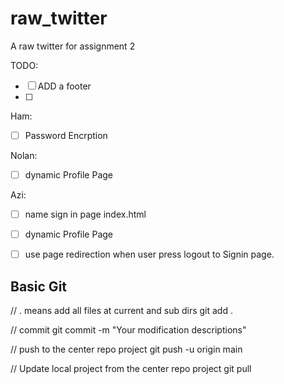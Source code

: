 # raw_twitter
A raw twitter for assignment 2

TODO:

- [ ] ADD a footer
- [ ] 

Ham:

- [ ] Password Encrption

Nolan:

- [ ] dynamic Profile Page

Azi:

- [ ] name sign in page index.html
- [ ] dynamic Profile Page
- [ ] use page redirection when user press logout to Signin page.


## Basic Git

// . means add all files at current and sub dirs
git add . 

// commit
git commit -m "Your modification descriptions"

// push to the center repo project
git push -u origin main

// Update local project from the center repo project
git pull
